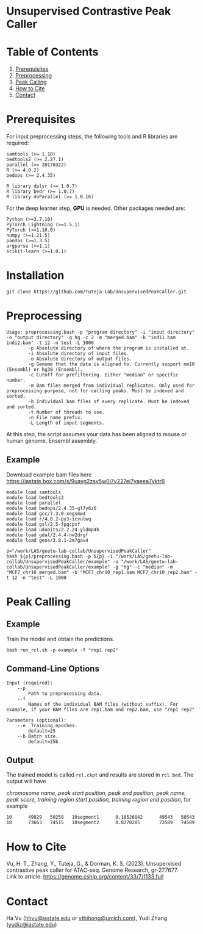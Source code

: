 # Unsupervised Contrastive Peak Caller

# Table of Contents
1. [Prerequisites](#prerequisites)
1. [Preprocessing](#preprocessing)
1. [Peak Calling](#peakcalling)
1. [How to Cite](#cite)
1. [Contact](#contact)

# Prerequisites <a name = "prerequisites" />
For input preprocessing steps, the following tools and R libraries are required:
```
samtools (>= 1.10)
bedtools2 (>= 2.27.1)
parallel (>= 20170322)
R (>= 4.0.2)
bedops (>= 2.4.35)

R library dplyr (>= 1.0.7)
R library bedr (>= 1.0.7)
R library doParallel (>= 1.0.16)
```
For the deep learner step, **GPU** is needed. Other packages needed are:
```
Python (>=3.7.10)
PyTorch Lightning (>=1.5.1)
PyTorch (>=1.10.0)
numpy (>=1.21.5)
pandas (>=1.3.5)
argparse (>=1.1)
scikit-learn (>=1.0.1)
```

# Installation
```
git clone https://github.com/Tuteja-Lab/UnsupervisedPeakCaller.git
```

# Preprocessing <a name = "preprocessing" />
```
Usage: preprocessing.bash -p "program directory" -i "input directory" -o "output directory" -g hg -c 2 -m "merged.bam" -b "indi1.bam indi2.bam" -t 12 -n test -L 1000
        -p Absolute directory of where the program is installed at.
        -i Absolute directory of input files.
        -o Absolute directory of output files.
        -g Genome that the data is aligned to. Currently support mm10 (Ensembl) or hg38 (Ensembl).
        -c Cutoff for prefiltering. Either "median" or specific number.
        -m Bam files merged from individual replicates. Only used for preprocessing purpose, not for calling peaks. Must be indexed and sorted.
        -b Individual bam files of every replicate. Must be indexed and sorted.
        -t Number of threads to use.
        -n File name prefix.
        -L Length of input segments.
```
At this step, the script assumes your data has been aligned to mouse or human genome, Ensembl assembly.

## Example
Download example bam files here https://iastate.box.com/s/9uavg2zsy5w0i7v227ei7yaeea7yktr6

```
module load samtools
module load bedtools2
module load parallel
module load bedops/2.4.35-gl7y6z6
module load gcc/7.3.0-xegsmw4
module load r/4.0.2-py3-icvulwq
module load gsl/2.5-fpqcpxf
module load udunits/2.2.24-yldmp4h
module load gdal/2.4.4-nw2drgf
module load geos/3.8.1-2m7gav4

p="/work/LAS/geetu-lab-collab/UnsupervisedPeakCaller"
bash ${p}/preprocessing.bash -p ${p} -i "/work/LAS/geetu-lab-collab/UnsupervisedPeakCaller/example" -o "/work/LAS/geetu-lab-collab/UnsupervisedPeakCaller/example" -g "hg" -c "median" -m "MCF7_chr10_merged.bam" -b "MCF7_chr10_rep1.bam MCF7_chr10_rep2.bam" -t 12 -n "test" -L 1000
```

# Peak Calling <a name = "peakcalling" />

## Example

Train the model and obtain the predictions.

```
bash run_rcl.sh -p example -f "rep1 rep2"
```

## Command-Line Options

```
Input (required):
    --p 
        Path to preprocessing data.
    --f
        Names of the individual BAM files (without suffix). For example, if your BAM files are rep1.bam and rep2.bam, use "rep1 rep2"

Parameters (optional):
    --e  Training epoches.
        default=25
    --b Batch size.
        default=256
```

## Output

The trained model is called `rcl.ckpt` and results are stored in `rcl.bed`. The output will have 

*chromosome name, peak start position, peak end position, peak name, peak score, training region start position, training region end position*, for example
```
10      49829   50258   10segment1      0.18526842      49543   50543
10      73663   74515   10segment2      0.8270205       73589   74589
```

# How to Cite <a name = "cite" />
Vu, H. T., Zhang, Y., Tuteja, G., & Dorman, K. S. (2023). Unsupervised contrastive peak caller for ATAC-seq. Genome Research, gr-277677.   
Link to article: https://genome.cshlp.org/content/33/7/1133.full

# Contact <a name = "contact" />

Ha Vu (hhvu@iastate.edu or vthihong@umich.com), Yudi Zhang (yudiz@iastate.edu)

